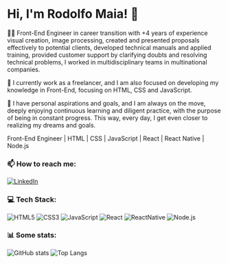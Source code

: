 # Hi, I'm Rodolfo Maia! 👋

👨‍💻   Front-End Engineer in career transition with +4 years of experience visual creation, image processing, created and presented proposals effectively to potential clients, developed technical manuals and applied training, provided customer support by clarifying doubts and resolving technical problems, I worked in multidisciplinary teams in multinational companies.

🚀 I currently work as a freelancer, and I am also focused on developing my knowledge in Front-End, focusing on HTML, CSS and JavaScript.

🌱  I have personal aspirations and goals, and I am always on the move, deeply enjoying continuous learning and diligent practice, with the purpose of being in constant progress. This way, every day, I get even closer to realizing my dreams and goals.

Front-End Engineer | HTML | CSS | JavaScript | React | React Native | Node.js


### 📫 How to reach me:

[![LinkedIn](https://img.shields.io/badge/LinkedIn-0077B5?style=for-the-badge&logo=linkedin&logoColor=white)](https://www.linkedin.com/in/rodolfo-de-souza-maia-47529541)

### 💻 Tech Stack:

![HTML5](https://img.shields.io/badge/HTML5-E34F26?style=for-the-badge&logo=html5&logoColor=white)
![CSS3](https://img.shields.io/badge/CSS3-1572B6?style=for-the-badge&logo=css3&logoColor=white)
![JavaScript](https://img.shields.io/badge/JavaScript-323330?style=for-the-badge&logo=javascript&logoColor=F7DF1E)
![React](https://img.shields.io/badge/React-20232A?style=for-the-badge&logo=react&logoColor=61DAFB)
![ReactNative](https://img.shields.io/badge/React_Native-20232A?style=for-the-badge&logo=react&logoColor=61DAFB)
![Node.js](https://img.shields.io/badge/Node.js-43853D?style=for-the-badge&logo=node.js&logoColor=white)

### 📊  Some stats:

![GitHub stats](https://github-readme-stats.vercel.app/api?username=rodolfomaia85&show_icons=true&theme=transparent) ![Top Langs](https://github-readme-stats.vercel.app/api/top-langs/?username=rodolfomaia85&layout=compact)

